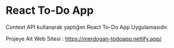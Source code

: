 # React To-Do App

Context API kullanarak yaptığım React To-Do App Uygulamasıdır.

Projeye Ait Web Sitesi : https://merdogan-todoapp.netlify.app/
